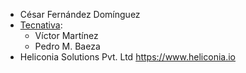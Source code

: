 - César Fernández Domínguez
- [Tecnativa](https://www.tecnativa.com):
  - Víctor Martínez
  - Pedro M. Baeza
- Heliconia Solutions Pvt. Ltd <https://www.heliconia.io>
